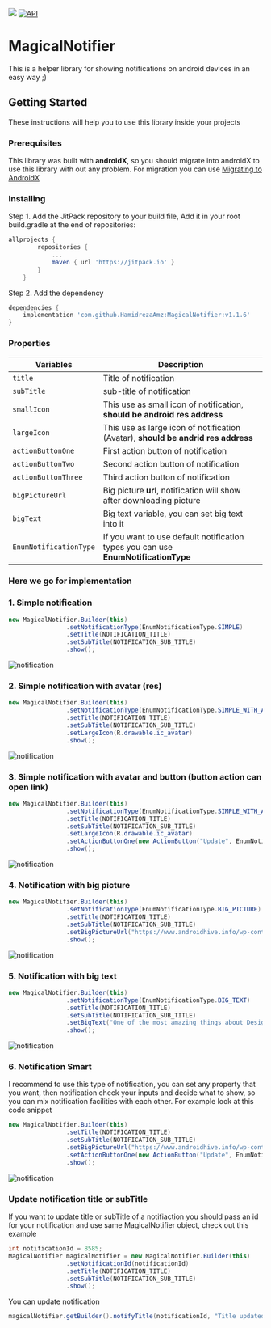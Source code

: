 [![](https://jitpack.io/v/HamidrezaAmz/MagicalNotifier.svg)](https://jitpack.io/#HamidrezaAmz/MagicalNotifier)
[![API](https://img.shields.io/badge/API-17%2B-brightgreen.svg?style=flat)](https://android-arsenal.com/api?level=17)

# MagicalNotifier
This is a helper library for showing notifications on android devices in an easy way ;)



## Getting Started

These instructions will help you to use this library inside your projects


### Prerequisites

This library was built with **androidX**, so you should migrate into androidX to use this library with out any problem. For migration you can use [Migrating to AndroidX](https://developer.android.com/jetpack/androidx/migrate)


### Installing

Step 1. Add the JitPack repository to your build file,
Add it in your root build.gradle at the end of repositories:

```gradle
allprojects {
        repositories {
            ...
            maven { url 'https://jitpack.io' }
        }
    }
```

Step 2. Add the dependency

```gradle
dependencies {
    implementation 'com.github.HamidrezaAmz:MagicalNotifier:v1.1.6'
}
```

### Properties

| Variables | Description |
| --- | --- |
| `title` | Title of notification |
| `subTitle` | sub-title of notification  |
| `smallIcon` | This use as small icon of notification, **should be android res address** |
| `largeIcon` | This use as large icon of notification (Avatar), **should be andrid res address** |
| `actionButtonOne` | First action button of notification |
| `actionButtonTwo` | Second action button of notification |
| `actionButtonThree` | Third action button of notification |
| `bigPictureUrl` | Big picture **url**, notification will show after downloading picture |
| `bigText` | Big text variable, you can set big text into it |
| `EnumNotificationType` | If you want to use default notification types you can use **EnumNotificationType** |


### Here we go for implementation

### 1. Simple notification

```java
new MagicalNotifier.Builder(this)
                .setNotificationType(EnumNotificationType.SIMPLE)
                .setTitle(NOTIFICATION_TITLE)
                .setSubTitle(NOTIFICATION_SUB_TITLE)
                .show();
```

![notification](https://raw.githubusercontent.com/HamidrezaAmz/MagicalNotifier/master/ScreenShots/notification_simple.jpg "notification")


### 2. Simple notification with avatar (res)

```java
new MagicalNotifier.Builder(this)
                .setNotificationType(EnumNotificationType.SIMPLE_WITH_AVATAR)
                .setTitle(NOTIFICATION_TITLE)
                .setSubTitle(NOTIFICATION_SUB_TITLE)
                .setLargeIcon(R.drawable.ic_avatar)
                .show();
```
![notification](https://raw.githubusercontent.com/HamidrezaAmz/MagicalNotifier/master/ScreenShots/notification_simple_with_avatar.jpg "notification")


### 3. Simple notification with avatar and button (button action can open link)

```java
new MagicalNotifier.Builder(this)
                .setNotificationType(EnumNotificationType.SIMPLE_WITH_AVATAR_AND_BUTTON)
                .setTitle(NOTIFICATION_TITLE)
                .setSubTitle(NOTIFICATION_SUB_TITLE)
                .setLargeIcon(R.drawable.ic_avatar)
                .setActionButtonOne(new ActionButton("Update", EnumNotificationAction.OPEN_URL, "https://www.google.com/"))
                .show();
```
![notification](https://raw.githubusercontent.com/HamidrezaAmz/MagicalNotifier/master/ScreenShots/notification_simple_with_avatar_and_button.jpg "notification")


### 4. Notification with big picture

```java
new MagicalNotifier.Builder(this)
                .setNotificationType(EnumNotificationType.BIG_PICTURE)
                .setTitle(NOTIFICATION_TITLE)
                .setSubTitle(NOTIFICATION_SUB_TITLE)
                .setBigPictureUrl("https://www.androidhive.info/wp-content/uploads/2018/09/android-logging-using-timber-min.jpg")
                .show();
```
![notification](https://raw.githubusercontent.com/HamidrezaAmz/MagicalNotifier/master/ScreenShots/notification_big_picture.jpg "notification")


### 5. Notification with big text

```java
new MagicalNotifier.Builder(this)
                .setNotificationType(EnumNotificationType.BIG_TEXT)
                .setTitle(NOTIFICATION_TITLE)
                .setSubTitle(NOTIFICATION_SUB_TITLE)
                .setBigText("One of the most amazing things about Design Support Library is that we can create lively animated UIs with some simple configuration in XML. No code nor deep control about scrolls is required, so the process becomes really easy. We saw that Coordinator Layout is the central point the other components rely on to work properly, and that AppBarLayout helps the toolbar and other components to react to scroll changes. Today, I’ll show you how to use Collapsing Toolbar Layout to create awesome effects in a very easy way.")
                .show();
```
![notification](https://raw.githubusercontent.com/HamidrezaAmz/MagicalNotifier/master/ScreenShots/notification_big_text.jpg "notification")


### 6. Notification Smart

I recommend to use this type of notification, you can set any property that you want, then notification check your inputs and decide what to show, so you can mix notification facilities with each other. For example look at this code snippet

```java
new MagicalNotifier.Builder(this)
                .setTitle(NOTIFICATION_TITLE)
                .setSubTitle(NOTIFICATION_SUB_TITLE)
                .setBigPictureUrl("https://www.androidhive.info/wp-content/uploads/2018/09/android-logging-using-timber-min.jpg")
                .setActionButtonOne(new ActionButton("Update", EnumNotificationAction.OPEN_URL, "https://www.google.com/"))
                .show();
```

![notification](https://raw.githubusercontent.com/HamidrezaAmz/MagicalNotifier/master/ScreenShots/notification_smart.jpg "notification")


### Update notification title or subTitle
If you want to update title or subTitle of a notifiaction you should pass an id for your notification and use same MagicalNotifier object, check out this example
```java
int notificationId = 8585;
MagicalNotifier magicalNotifier = new MagicalNotifier.Builder(this)
                .setNotificationId(notificationId)
                .setTitle(NOTIFICATION_TITLE)
                .setSubTitle(NOTIFICATION_SUB_TITLE)
                .show();
```

You can update notification
```java
magicalNotifier.getBuilder().notifyTitle(notificationId, "Title updated");
```


